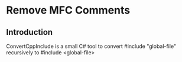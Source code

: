 ﻿# Remove MFC Comments

## Introduction

ConvertCppInclude is a small C# tool to convert #include "global-file" recursively to #include \<global-file>
